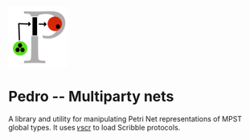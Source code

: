 ![logo](logo/pedroSmall.png)
# Pedro -- Multiparty nets

A library and utility for manipulating Petri Net representations of MPST global types. It uses [𝜈scr](https://nuscr.dev/nuscr/) to load Scribble protocols.

